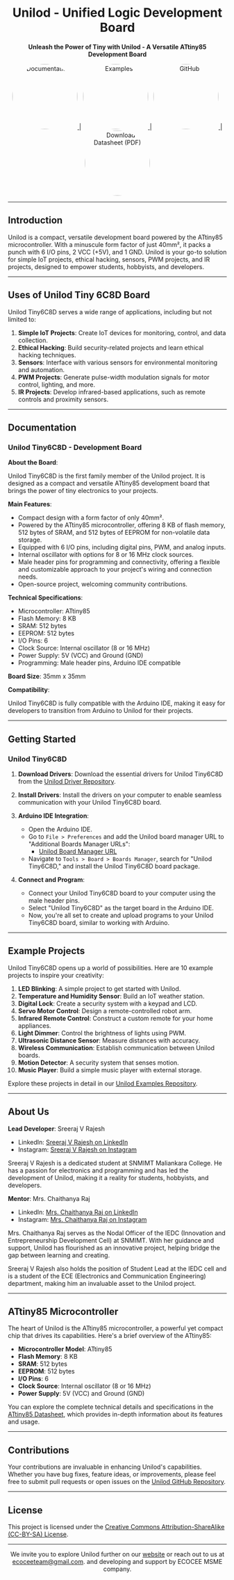<h1 align="center">Unilod - Unified Logic Development Board</h1>

<p align="center">
  <b>Unleash the Power of Tiny with Unilod - A Versatile ATtiny85 Development Board</b>
</p>
<p align="center">
  <a href="link_to_documentation">
    <img src="https://i.pinimg.com/originals/8b/6f/09/8b6f09ad8c27b4a987e4da02d1b6e6f7.gif" alt="Documentation" width="150" style="height: 150px; border-radius: 50%;">
  </a> 
  | 
  <a href="link_to_examples">
    <img src="https://i.pinimg.com/originals/60/69/06/6069060ed00f7ecc749c32a5dd84b188.gif" alt="Examples" width="150" style="height: 150px; border-radius: 50%;">
  </a>
  | 
  <a href="link_to_github_repo">
    <img src="https://user-images.githubusercontent.com/74038190/212741999-016fddbd-617a-4448-8042-0ecf907aea25.gif" alt="GitHub" width="150" style="height: 150px; border-radius: 50%;">
  </a>
  | 
  <a href="link_to_datasheet_pdf" download>
    <img src="https://i.pinimg.com/originals/82/d7/40/82d74014ea1cad85ca870c92f0e539fd.gif" alt="Download Datasheet (PDF)" width="150" style="height: 150px; border-radius: 50%;">
  </a>
</p>

---

## Introduction

Unilod is a compact, versatile development board powered by the ATtiny85 microcontroller. With a minuscule form factor of just 40mm², it packs a punch with 6 I/O pins, 2 VCC (+5V), and 1 GND. Unilod is your go-to solution for simple IoT projects, ethical hacking, sensors, PWM projects, and IR projects, designed to empower students, hobbyists, and developers.

---

## Uses of Unilod Tiny 6C8D Board

Unilod Tiny6C8D serves a wide range of applications, including but not limited to:

1. **Simple IoT Projects**: Create IoT devices for monitoring, control, and data collection.
2. **Ethical Hacking**: Build security-related projects and learn ethical hacking techniques.
3. **Sensors**: Interface with various sensors for environmental monitoring and automation.
4. **PWM Projects**: Generate pulse-width modulation signals for motor control, lighting, and more.
5. **IR Projects**: Develop infrared-based applications, such as remote controls and proximity sensors.

---

## Documentation

### Unilod Tiny6C8D - Development Board

**About the Board**:

Unilod Tiny6C8D is the first family member of the Unilod project. It is designed as a compact and versatile ATtiny85 development board that brings the power of tiny electronics to your projects.

**Main Features**:

- Compact design with a form factor of only 40mm².
- Powered by the ATtiny85 microcontroller, offering 8 KB of flash memory, 512 bytes of SRAM, and 512 bytes of EEPROM for non-volatile data storage.
- Equipped with 6 I/O pins, including digital pins, PWM, and analog inputs.
- Internal oscillator with options for 8 or 16 MHz clock sources.
- Male header pins for programming and connectivity, offering a flexible and customizable approach to your project's wiring and connection needs.
- Open-source project, welcoming community contributions.

**Technical Specifications**:

- Microcontroller: ATtiny85
- Flash Memory: 8 KB
- SRAM: 512 bytes
- EEPROM: 512 bytes
- I/O Pins: 6
- Clock Source: Internal oscillator (8 or 16 MHz)
- Power Supply: 5V (VCC) and Ground (GND)
- Programming: Male header pins, Arduino IDE compatible

**Board Size**: 35mm x 35mm

**Compatibility**:

Unilod Tiny6C8D is fully compatible with the Arduino IDE, making it easy for developers to transition from Arduino to Unilod for their projects.

---

## Getting Started

### Unilod Tiny6C8D

1. **Download Drivers**: Download the essential drivers for Unilod Tiny6C8D from the [Unilod Driver Repository](link_to_drivers).

2. **Install Drivers**: Install the drivers on your computer to enable seamless communication with your Unilod Tiny6C8D board.

3. **Arduino IDE Integration**:
   - Open the Arduino IDE.
   - Go to `File > Preferences` and add the Unilod board manager URL to "Additional Boards Manager URLs":
     - [Unilod Board Manager URL](https://bit.ly/unilod)
   - Navigate to `Tools > Board > Boards Manager`, search for "Unilod Tiny6C8D," and install the Unilod Tiny6C8D board package.
   
4. **Connect and Program**:
   - Connect your Unilod Tiny6C8D board to your computer using the male header pins.
   - Select "Unilod Tiny6C8D" as the target board in the Arduino IDE.
   - Now, you're all set to create and upload programs to your Unilod Tiny6C8D board, similar to working with Arduino.

---

## Example Projects

Unilod Tiny6C8D opens up a world of possibilities. Here are 10 example projects to inspire your creativity:

1. **LED Blinking**: A simple project to get started with Unilod.
2. **Temperature and Humidity Sensor**: Build an IoT weather station.
3. **Digital Lock**: Create a security system with a keypad and LCD.
4. **Servo Motor Control**: Design a remote-controlled robot arm.
5. **Infrared Remote Control**: Construct a custom remote for your home appliances.
6. **Light Dimmer**: Control the brightness of lights using PWM.
7. **Ultrasonic Distance Sensor**: Measure distances with accuracy.
8. **Wireless Communication**: Establish communication between Unilod boards.
9. **Motion Detector**: A security system that senses motion.
10. **Music Player**: Build a simple music player with external storage.

Explore these projects in detail in our [Unilod Examples Repository](link_to_examples).

---

## About Us

**Lead Developer**: Sreeraj V Rajesh
- LinkedIn: [Sreeraj V Rajesh on LinkedIn](https://www.linkedin.com/in/sreerajvrajesh)
- Instagram: [Sreeraj V Rajesh on Instagram](https://www.instagram.com/sreeraj_vr)

Sreeraj V Rajesh is a dedicated student at SNMIMT Maliankara College. He has a passion for electronics and programming and has led the development of Unilod, making it a reality for students, hobbyists, and developers.

**Mentor**: Mrs. Chaithanya Raj
- LinkedIn: [Mrs. Chaithanya Raj on LinkedIn](https://www.linkedin.com/in/chaithanya-raj)
- Instagram: [Mrs. Chaithanya Raj on Instagram](https://www.instagram.com/chaithanyaraj_chaitu)

Mrs. Chaithanya Raj serves as the Nodal Officer of the IEDC (Innovation and Entrepreneurship Development Cell) at SNMIMT. With her guidance and support, Unilod has flourished as an innovative project, helping bridge the gap between learning and creating.

Sreeraj V Rajesh also holds the position of Student Lead at the IEDC cell and is a student of the ECE (Electronics and Communication Engineering) department, making him an invaluable asset to the Unilod project.

---
## ATtiny85 Microcontroller

The heart of Unilod is the ATtiny85 microcontroller, a powerful yet compact chip that drives its capabilities. Here's a brief overview of the ATtiny85:

- **Microcontroller Model**: ATtiny85
- **Flash Memory**: 8 KB
- **SRAM**: 512 bytes
- **EEPROM**: 512 bytes
- **I/O Pins**: 6
- **Clock Source**: Internal oscillator (8 or 16 MHz)
- **Power Supply**: 5V (VCC) and Ground (GND)

You can explore the complete technical details and specifications in the [ATtiny85 Datasheet](https://ww1.microchip.com/downloads/en/devicedoc/atmel-2586-avr-8-bit-microcontroller-attiny25-attiny45-attiny85_datasheet.pdf), which provides in-depth information about its features and usage.

---
## Contributions

Your contributions are invaluable in enhancing Unilod's capabilities. Whether you have bug fixes, feature ideas, or improvements, please feel free to submit pull requests or open issues on the [Unilod GitHub Repository](link_to_github_repo).

---

## License

This project is licensed under the [Creative Commons Attribution-ShareAlike (CC-BY-SA) License](https://creativecommons.org/licenses/by-sa/4.0/).

---

<p align="center">
  We invite you to explore Unilod further on our <a href="#">website</a> or reach out to us at <a href="mailto:ecoceeteam@gmail.com">ecoceeteam@gmail.com</a>.
  <a>and developing and support by ECOCEE MSME company.</a>
</p>
